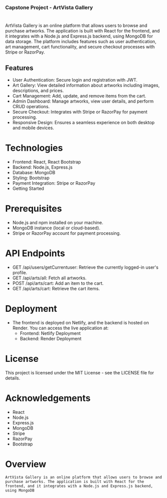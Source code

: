 ### Capstone Project - ArtVista Gallery
#
 ArtVista Gallery is an online platform that allows users to browse and purchase artworks. The application is built with React for the frontend, and it integrates with a Node.js and Express.js backend, using MongoDB 
 for data storage. The platform includes features such as user authentication, art management, cart functionality, and secure checkout processes with Stripe or RazorPay.

 ## Features
 - User Authentication: Secure login and registration with JWT.
 - Art Gallery: View detailed information about artworks including images, descriptions, and prices.
 - Cart Management: Add, update, and remove items from the cart.
 - Admin Dashboard: Manage artworks, view user details, and perform CRUD operations.
 - Secure Checkout: Integrates with Stripe or RazorPay for payment processing.
 - Responsive Design: Ensures a seamless experience on both desktop and mobile devices.
 # Technologies
 - Frontend: React, React Bootstrap
 - Backend: Node.js, Express.js
 - Database: MongoDB
 - Styling: Bootstrap
 - Payment Integration: Stripe or RazorPay
 - Getting Started
# Prerequisites
 - Node.js and npm installed on your machine.
 - MongoDB instance (local or cloud-based).
 - Stripe or RazorPay account for payment processing.
# API Endpoints
 - GET /api/users/getCurrentuser: Retrieve the currently logged-in user's profile.
 - GET /api/arts/all: Fetch all artworks.
 - POST /api/arts/cart: Add an item to the cart.
 - GET /api/arts/cart: Retrieve the cart items.

# Deployment
 - The frontend is deployed on Netlify, and the backend is hosted on Render. You can access the live application at:
   - Frontend: Netlify Deployment
   - Backend: Render Deployment

# License
This project is licensed under the MIT License - see the LICENSE file for details.

# Acknowledgements
 - React
 - Node.js
 - Express.js
 - MongoDB
 - Stripe
 - RazorPay
 - Bootstrap
 # Overview
    ArtVista Gallery is an online platform that allows users to browse and purchase artworks. The application is built with React for the frontend, and it integrates with a Node.js and Express.js backend, using MongoDB 
   
